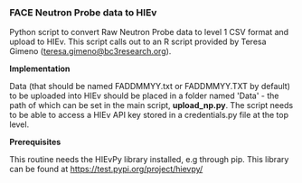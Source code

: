 ### FACE Neutron Probe data to HIEv

Python script to convert Raw Neutron Probe data to level 1 CSV format and upload to HIEv. This script calls out to an R script provided by Teresa Gimeno (teresa.gimeno@bc3research.org). 

__Implementation__

Data (that should be named FADDMMYY.txt or FADDMMYY.TXT by default) to be uploaded into HIEv should be placed in a folder named 'Data' - the path of which can be set in the main script, **upload_np.py**.
The script needs to be able to access a HIEv API key stored in a credentials.py file at the top level.

__Prerequisites__

This routine needs the HIEvPy library installed, e.g through pip. This library can be found at https://test.pypi.org/project/hievpy/
     
